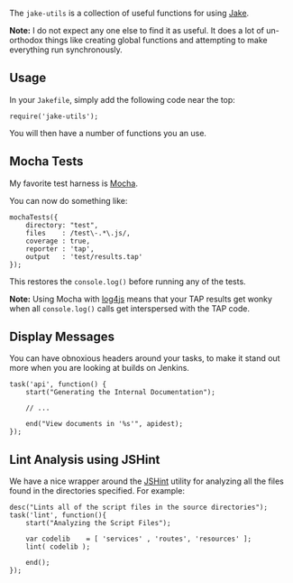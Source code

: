 The `jake-utils` is a collection of useful functions for using [Jake][3].

**Note:** I do not expect any one else to find it as useful. It does a
lot of un-orthodox things like creating global functions and attempting
to make everything run synchronously.

  [3]: https://github.com/isaacs/node-jake
  
Usage
-----

In your `Jakefile`, simply add the following code near the top:

    require('jake-utils');

You will then have a number of functions you an use.


Mocha Tests
-----------

My favorite test harness is [Mocha][1]. 

You can now do something like:

    mochaTests({
        directory: "test",
        files    : /test\-.*\.js/,
        coverage : true,
        reporter : 'tap',
        output   : 'test/results.tap'
    });

This restores the `console.log()` before running any of the tests.

**Note:** Using Mocha with [log4js][2] means that your TAP results get wonky
when all `console.log()` calls get interspersed with the TAP code.

 [1]: https://github.com/visionmedia/mocha
 [2]: http://log4js.berlios.de/
 
 
Display Messages
----------------

You can have obnoxious headers around your tasks, to make it stand out
more when you are looking at builds on Jenkins.

    task('api', function() {
        start("Generating the Internal Documentation");
    
        // ...
        
        end("View documents in '%s'", apidest);
    });


Lint Analysis using JSHint
--------------------------

We have a nice wrapper around the [JSHint][4] utility for analyzing all
the files found in the directories specified. For example:

    desc("Lints all of the script files in the source directories");
    task('lint', function(){
        start("Analyzing the Script Files");
    
        var codelib    = [ 'services' , 'routes', 'resources' ];
        lint( codelib );
    
        end();
    });
    
  [4]: https://github.com/jshint/node-jshint/

